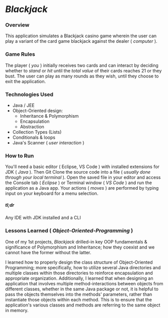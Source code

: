 # _Blackjack_

### Overview
This application simulates a Blackjack casino game wherein the user can play a variant of the card game blackjack against the dealer ( _computer_ ).

### Game Rules
The player ( _you_ ) initially receives two cards and can interact by deciding whether to _stand_ or _hit_ until the _total value_ of their cards reaches 21 or they bust. The user can play as many rounds as they wish, until they choose to exit the application.

### Technologies Used
* Java / JEE
* Object-Oriented design:
  * Inheritance & Polymorphism
  * Encapsulation
  * Abstraction
* Collection Types (Lists)
* Conditionals & loops
* Java's Scanner ( _user interaction_ )

### How to Run
You'll need a basic editor ( Eclipse, VS Code ) with installed extensions for JDK ( _Java_ ). Then Git Clone the source code into a file ( _usually done through your local terminal_ ). Open the saved file in your editor and access the Console tab ( _Eclipse_ ) or Terminal window ( _VS Code_ ) and run the application as a Java app. Your actions ( _moves_ ) are performed by typing input on your keyboard for a menu selection.

##### tl;dr

Any IDE with JDK installed and a CLI

### Lessons Learned ( _Object-Oriented-Programming_ )
One of my 1st projects, _Blackjack_ drilled-in key OOP fundamentals & significance of Polymorphism and Inheritance; how they coexist and we cannot have the former without the latter.

I learned how to properly design the class structure of Object-Oriented Programming; more specifically, how to utilize several Java directories and multiple classes within those directories to reinforce encapsulation and appropriate organization. Additionally, I learned that when designing an application that involves multiple method-interactions between objects from different classes, whether in the same Java package or not, it is helpful to pass the objects themselves into the methods' parameters, rather than instantiate those objects within each method. This is to ensure that the application's various classes and methods are referring to the same object in memory.
